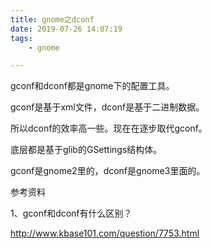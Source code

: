 ```yaml
---
title: gnome之dconf
date: 2019-07-26 14:07:19
tags:
	- gnome

---
```




gconf和dconf都是gnome下的配置工具。

gconf是基于xml文件，dconf是基于二进制数据。

所以dconf的效率高一些。现在在逐步取代gconf。

底层都是基于glib的GSettings结构体。

gconf是gnome2里的，dconf是gnome3里面的。



参考资料

1、gconf和dconf有什么区别？

http://www.kbase101.com/question/7753.html
